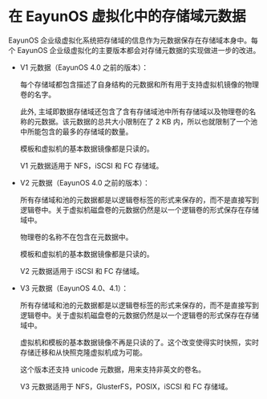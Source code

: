 # 在 EayunOS 虚拟化中的存储域元数据

EayunOS 企业级虚拟化系统把存储域的信息作为元数据保存在存储域本身中。每个 EayunOS 企业级虚拟化的主要版本都会对存储元数据的实现做进一步的改进。

-   V1 元数据（EayunOS 4.0 之前的版本）：

    每个存储域都包含描述了自身结构的元数据和所有用于支持虚拟机镜像的物理卷的名字。

    此外, 主域即数据存储域还包含了含有存储域池中所有存储域以及物理卷的名称的元数据。该元数据的总共大小限制在了 2 KB 内，所以也就限制了一个池中所能包含的最多的存储域的数量。

    模板和虚拟机的基本数据镜像都是只读的。

    V1 元数据适用于 NFS，iSCSI 和 FC 存储域。

-   V2 元数据（EayunOS 4.0 之前的版本）：

    所有存储域和池的元数据都是以逻辑卷标签的形式来保存的，而不是直接写到逻辑卷中。关于虚拟机磁盘卷的元数据仍然是以一个逻辑卷的形式保存在存储域中。

    物理卷的名称不在包含在元数据中。

    模板和虚拟机的基本数据镜像都是只读的。

    V2 元数据适用于 iSCSI 和 FC 存储域。

-   V3 元数据（EayunOS 4.0、4.1）：

    所有存储域和池的元数据都是以逻辑卷标签的形式来保存的，而不是直接写到逻辑卷中。关于虚拟机磁盘卷的元数据仍然是以一个逻辑卷的形式保存在存储域中。

    虚拟机和模板的基本数据镜像不再是只读的了。这个改变使得实时快照，实时存储迁移和从快照克隆虚拟机成为可能。

    这个版本还支持 unicode 元数据，用来支持非英文的卷名。

    V3 元数据适用于 NFS，GlusterFS，POSIX，iSCSI 和 FC 存储域。

